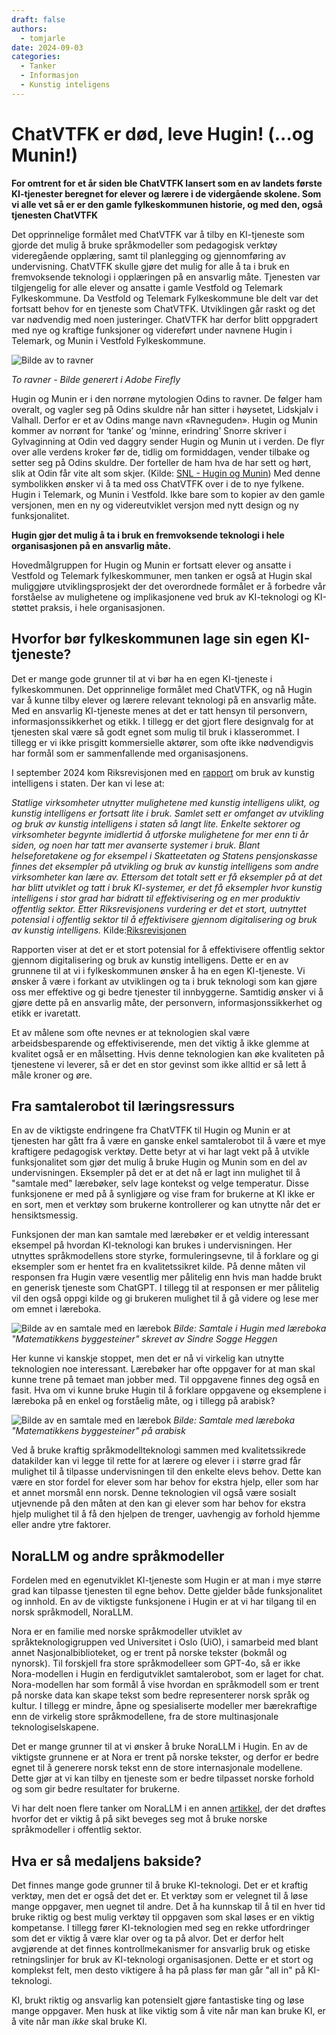 ```yaml
---
draft: false
authors:
  - tomjarle
date: 2024-09-03
categories:
  - Tanker
  - Informasjon
  - Kunstig inteligens
---
```


# ChatVTFK er død, leve Hugin! (...og Munin!)

**For omtrent for et år siden ble ChatVTFK lansert som en av landets første KI-tjenester beregnet for elever og lærere i de vidergående skolene. Som vi alle vet så er er den gamle fylkeskommunen historie, og med den, også tjenesten ChatVTFK**

Det opprinnelige formålet med ChatVTFK var å tilby en KI-tjeneste som gjorde det mulig å bruke språkmodeller som pedagogisk verktøy videregående opplæring, samt til planlegging og gjennomføring av undervisning. ChatVTFK skulle gjøre det mulig for alle å ta i bruk en fremvoksende teknologi i opplæringen på en ansvarlig måte. Tjenesten var tilgjengelig for alle elever og ansatte i gamle Vestfold og Telemark Fylkeskommune. Da Vestfold og Telemark Fylkeskommune ble delt var det fortsatt behov for en tjeneste som ChatVTFK. Utviklingen går raskt og det var nødvendig med noen justeringer. ChatVTFK har derfor blitt oppgradert med nye og kraftige funksjoner og videreført under navnene Hugin i Telemark, og Munin i Vestfold Fylkeskommune.

![Bilde av to ravner](./images/Artikler/HuginMunin/ravner.jpg)

*To ravner - Bilde generert i Adobe Firefly*

Hugin og Munin er i den norrøne mytologien Odins to ravner. De følger ham overalt, og vagler seg på Odins skuldre når han sitter i høysetet, Lidskjalv i Valhall. Derfor er et av Odins mange navn «Ravneguden». Hugin og Munin kommer av norrønt for ‘tanke’ og ‘minne, erindring’ Snorre skriver i Gylvaginning at Odin ved daggry sender Hugin og Munin ut i verden. De flyr over alle verdens kroker før de, tidlig om formiddagen, vender tilbake og setter seg på Odins skuldre. Der forteller de ham hva de har sett og hørt, slik at Odin får vite alt som skjer. (Kilde: [SNL - Hugin og Munin](https://snl.no/Hugin_og_Munin)) Med denne symbolikken ønsker vi å ta med oss ChatVTFK over i de to nye fylkene. Hugin i Telemark, og Munin i Vestfold. Ikke bare som to kopier av den gamle versjonen, men en ny og videreutviklet versjon med nytt design og ny funksjonalitet.

**Hugin gjør det mulig å ta i bruk en fremvoksende teknologi i hele organisasjonen på en ansvarlig måte.**

Hovedmålgruppen for Hugin og Munin er fortsatt elever og ansatte i Vestfold og Telemark fylkeskommuner, men tanken er også at Hugin skal muliggjøre utviklingsprosjekt der det overordnede formålet er å forbedre vår forståelse av mulighetene og implikasjonene ved bruk av KI-teknologi og KI-støttet praksis, i hele organisasjonen.

## Hvorfor bør fylkeskommunen lage sin egen KI-tjeneste?
Det er mange gode grunner til at vi bør ha en egen KI-tjeneste i fylkeskommunen. Det opprinnelige formålet med ChatVTFK, og nå Hugin var å kunne tilby elever og lærere relevant teknologi på en ansvarlig måte. Med en ansvarlig KI-tjeneste menes at det er tatt hensyn til personvern, informasjonssikkerhet og etikk. I tillegg er det gjort flere designvalg for at tjenesten skal være så godt egnet som mulig til bruk i klasserommet. I tillegg er vi ikke prisgitt kommersielle aktører, som ofte ikke nødvendigvis har formål som er sammenfallende med organisasjonens. 

I september 2024 kom Riksrevisjonen med en [rapport](https://www.riksrevisjonen.no/rapporter-mappe/no-2023-2024/bruk-av-kunstig-intelligens-i-staten/) om bruk av kunstig intelligens i staten. Der kan vi lese at:

*Statlige virksomheter utnytter mulighetene med kunstig intelligens ulikt, og kunstig intelligens er fortsatt lite i bruk. Samlet sett er omfanget av utvikling og bruk av kunstig intelligens i staten så langt lite. Enkelte sektorer og virksomheter begynte imidlertid å utforske mulighetene for mer enn ti år siden, og noen har tatt mer avanserte systemer i bruk. Blant helseforetakene og for eksempel i Skatteetaten og Statens pensjonskasse finnes det eksempler på utvikling og bruk av kunstig intelligens som andre virksomheter kan lære av. Ettersom det totalt sett er få eksempler på at det har blitt utviklet og tatt i bruk KI-systemer, er det få eksempler hvor kunstig intelligens i stor grad har bidratt til effektivisering og en mer produktiv offentlig sektor. Etter Riksrevisjonens vurdering er det et stort, uutnyttet potensial i offentlig sektor til å effektivisere gjennom digitalisering og bruk av kunstig intelligens.* Kilde:[Riksrevisjonen](https://www.riksrevisjonen.no/rapporter-mappe/no-2023-2024/bruk-av-kunstig-intelligens-i-staten/)

Rapporten viser at det er et stort potensial for å effektivisere offentlig sektor gjennom digitalisering og bruk av kunstig intelligens. Dette er en av grunnene til at vi i fylkeskommunen ønsker å ha en egen KI-tjeneste. Vi ønsker å være i forkant av utviklingen og ta i bruk teknologi som kan gjøre oss mer effektive og gi bedre tjenester til innbyggerne. Samtidig ønsker vi å gjøre dette på en ansvarlig måte, der personvern, informasjonssikkerhet og etikk er ivaretatt.

Et av målene som ofte nevnes er at teknologien skal være arbeidsbesparende og effektiviserende, men det viktig å ikke glemme at kvalitet også er en målsetting. Hvis denne teknologien kan øke kvaliteten på tjenestene vi leverer, så er det en stor gevinst som ikke alltid er så lett å måle kroner og øre.


## Fra samtalerobot til læringsressurs
En av de viktigste endringene fra ChatVTFK til Hugin og Munin er at tjenesten har gått fra å være en ganske enkel samtalerobot til å være et mye kraftigere pedagogisk verktøy. Dette betyr at vi har lagt vekt på å utvikle funksjonalitet som gjør det mulig å bruke Hugin og Munin som en del av undervisningen. Eksempler på det er at det nå er lagt inn mulighet til å "samtale med" lærebøker, selv lage kontekst og velge temperatur. Disse funksjonene er med på å synligjøre og vise fram for brukerne at KI ikke er en sort, men et verktøy som brukerne kontrollerer og kan utnytte når det er hensiktsmessig.

Funksjonen der man kan samtale med lærebøker er et veldig interessant eksempel på hvordan KI-teknologi kan brukes i undervisningen. Her utnyttes språkmodellens store styrke, formuleringsevne, til å forklare og gi eksempler som er hentet fra en kvalitetssikret kilde. På denne måten vil responsen fra Hugin være vesentlig mer pålitelig enn hvis man hadde brukt en generisk tjeneste som ChatGPT. I tillegg til at responsen er mer pålitelig vil den også oppgi kilde og gi brukeren mulighet til å gå videre og lese mer om emnet i læreboka.

![Bilde av en samtale med en lærebok](./images/Artikler/HuginMunin/Samtale_Matematikk.png)
*Bilde: Samtale i Hugin med læreboka "Matematikkens byggesteiner" skrevet av Sindre Sogge Heggen*

Her kunne vi kanskje stoppet, men det er nå vi virkelig kan utnytte teknologien noe interessant. Lærebøker har ofte oppgaver for at man skal kunne trene på temaet man jobber med. Til oppgavene finnes deg også en fasit.  Hva om vi kunne bruke Hugin til å forklare oppgavene og eksemplene i læreboka på en enkel og forståelig måte, og i tillegg på arabisk? 

![Bilde av en samtale med en lærebok](./images/Artikler/HuginMunin/Samtale_arabisk.png)
*Bilde: Samtale med læreboka "Matematikkens byggesteiner" på arabisk*

Ved å bruke kraftig språkmodellteknologi sammen med kvalitetssikrede datakilder kan vi legge til rette for at lærere og elever i i større grad får mulighet til å tilpasse undervisningen til den enkelte elevs behov. Dette kan være en stor fordel for elever som har behov for ekstra hjelp, eller som har et annet morsmål enn norsk. Denne teknologien vil også være sosialt utjevnende på den måten at den kan gi elever som har behov for ekstra hjelp mulighet til å få den hjelpen de trenger, uavhengig av forhold hjemme eller andre ytre faktorer.

## NoraLLM og andre språkmodeller
Fordelen med en egenutviklet KI-tjeneste som Hugin er at man i mye større grad kan tilpasse tjenesten til egne behov. Dette gjelder både funksjonalitet og innhold. En av de viktigste funksjonene i Hugin er at vi har tilgang til en norsk språkmodell, NoraLLM.

Nora er en familie med norske språkmodeller utviklet av språkteknologigruppen ved Universitet i Oslo (UiO), i samarbeid med blant annet Nasjonalbiblioteket, og er trent på norske tekster (bokmål og nynorsk). Til forskjell fra store språkmodelleer som GPT-4o, så er ikke Nora-modellen i Hugin en ferdigutviklet samtalerobot, som er laget for chat. Nora-modellen har som formål å vise hvordan en språkmodell som er trent på norske data kan skape tekst som bedre representerer norsk språk og kultur. I tillegg er mindre, åpne og spesialiserte modeller mer bærekraftige enn de virkelig store språkmodellene, fra de store multinasjonale teknologiselskapene.

Det er mange grunner til at vi ønsker å bruke NoraLLM i Hugin. En av de viktigste grunnene er at Nora er trent på norske tekster, og derfor er bedre egnet til å generere norsk tekst enn de store internasjonale modellene. Dette gjør at vi kan tilby en tjeneste som er bedre tilpasset norske forhold og som gir bedre resultater for brukerne.

Vi har delt noen flere tanker om NoraLLM i en annen [artikkel](norskllm.md), der det drøftes hvorfor det er viktig å på sikt beveges seg mot å bruke norske språkmodeller i offentlig sektor.

## Hva er så medaljens bakside?
Det finnes mange gode grunner til å bruke KI-teknologi. Det er et kraftig verktøy, men det er også det det er. Et verktøy som er velegnet til å løse mange oppgaver, men uegnet til andre. Det å ha kunnskap til å til en hver tid bruke riktig og best mulig verktøy til oppgaven som skal løses er en viktig kompetanse. I tillegg fører KI-teknologien med seg en rekke utfordringer som det er viktig å være klar over og ta på alvor. Det er derfor helt avgjørende at det finnes kontrollmekanismer for ansvarlig bruk og etiske retningslinjer for bruk av KI-teknologi organisasjonen. Dette er et stort og komplekst felt, men desto viktigere å ha på plass før man går "all in" på KI-teknologi.

KI, brukt riktig og ansvarlig kan potensielt gjøre fantastiske ting og løse mange oppgaver. Men husk at like viktig som å vite når man kan bruke KI, er å vite når man *ikke* skal bruke KI.